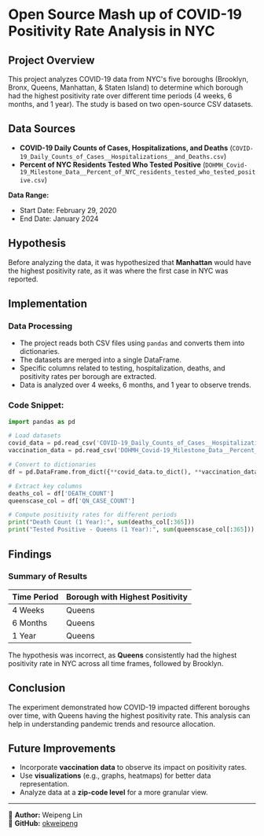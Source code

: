 # Open Source Mash up of COVID-19 Positivity Rate Analysis in NYC

## Project Overview
This project analyzes COVID-19 data from NYC's five boroughs (Brooklyn, Bronx, Queens, Manhattan, & Staten Island) to determine which borough had the highest positivity rate over different time periods (4 weeks, 6 months, and 1 year). The study is based on two open-source CSV datasets.

## Data Sources
- **COVID-19 Daily Counts of Cases, Hospitalizations, and Deaths** (`COVID-19_Daily_Counts_of_Cases__Hospitalizations__and_Deaths.csv`)
- **Percent of NYC Residents Tested Who Tested Positive** (`DOHMH_Covid-19_Milestone_Data__Percent_of_NYC_residents_tested_who_tested_positive.csv`)

**Data Range:**
- Start Date: February 29, 2020
- End Date: January 2024

## Hypothesis
Before analyzing the data, it was hypothesized that **Manhattan** would have the highest positivity rate, as it was where the first case in NYC was reported.

## Implementation
### Data Processing
- The project reads both CSV files using `pandas` and converts them into dictionaries.
- The datasets are merged into a single DataFrame.
- Specific columns related to testing, hospitalization, deaths, and positivity rates per borough are extracted.
- Data is analyzed over 4 weeks, 6 months, and 1 year to observe trends.

### Code Snippet:
```python
import pandas as pd

# Load datasets
covid_data = pd.read_csv('COVID-19_Daily_Counts_of_Cases__Hospitalizations__and_Deaths.csv')
vaccination_data = pd.read_csv('DOHMH_Covid-19_Milestone_Data__Percent_of_NYC_residents_tested_who_tested_positive.csv')

# Convert to dictionaries
df = pd.DataFrame.from_dict({**covid_data.to_dict(), **vaccination_data.to_dict()})

# Extract key columns
deaths_col = df['DEATH_COUNT']
queenscase_col = df['QN_CASE_COUNT']

# Compute positivity rates for different periods
print("Death Count (1 Year):", sum(deaths_col[:365]))
print("Tested Positive - Queens (1 Year):", sum(queenscase_col[:365]))
```

## Findings
### Summary of Results
| Time Period | Borough with Highest Positivity |
|------------|--------------------------------|
| 4 Weeks    | Queens                         |
| 6 Months   | Queens                         |
| 1 Year     | Queens                         |

The hypothesis was incorrect, as **Queens** consistently had the highest positivity rate in NYC across all time frames, followed by Brooklyn.

## Conclusion
The experiment demonstrated how COVID-19 impacted different boroughs over time, with Queens having the highest positivity rate. This analysis can help in understanding pandemic trends and resource allocation.

## Future Improvements
- Incorporate **vaccination data** to observe its impact on positivity rates.
- Use **visualizations** (e.g., graphs, heatmaps) for better data representation.
- Analyze data at a **zip-code level** for a more granular view.

---
📌 **Author:** Weipeng Lin  
📌 **GitHub:** [okweipeng](https://github.com/okweipeng)

